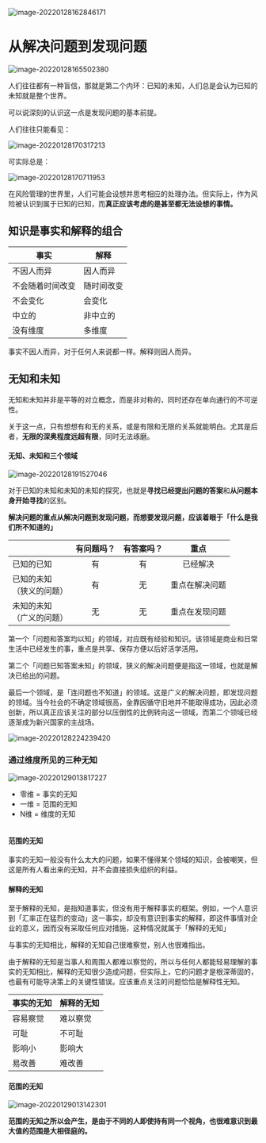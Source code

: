 ![image-20220128162846171](https://s2.loli.net/2022/01/28/ALnBkK2W6aSpRDu.png)



# 从解决问题到发现问题

![image-20220128165502380](https://s2.loli.net/2022/01/28/CVolYj2gpQUJP7T.png)

人们往往都有一种盲信，那就是第二个内环：已知的未知，人们总是会认为已知的未知就是整个世界。

可以说深刻的认识这一点是发现问题的基本前提。

人们往往只能看见：

![image-20220128170317213](https://s2.loli.net/2022/01/28/MmyVjQTJNAcUgGR.png)

可实际总是：

![image-20220128170711953](https://s2.loli.net/2022/01/28/jltoS7TchpO1Q2r.png)

在风险管理的世界里，人们可能会设想并思考相应的处理办法。但实际上，作为风险被认识到属于已知的已知，而**真正应该考虑的是甚至都无法设想的事情。**

## 知识是事实和解释的组合

| 事实             | 解释       |
| ---------------- | ---------- |
| 不因人而异       | 因人而异   |
| 不会随着时间改变 | 随时间改变 |
| 不会变化         | 会变化     |
| 中立的           | 非中立的   |
| 没有维度         | 多维度     |

事实不因人而异，对于任何人来说都一样。解释则因人而异。

## 无知和未知

无知和未知并非是平等的对立概念，而是非对称的，同时还存在单向通行的不可逆性。

关于这一点，只有想想有和无的关系，或是有限和无限的关系就能明白。尤其是后者，**无限的深奥程度远超有限**，同时无法琢磨。

#### 无知、未知和三个领域

![image-20220128191527046](https://s2.loli.net/2022/01/28/8g62pzAcD47PJMq.png)

对于已知的未知和未知的未知的探究，也就是**寻找已经提出问题的答案**和**从问题本身开始寻找**的区别。

**解决问题的重点从解决问题到发现问题，而想要发现问题，应该着眼于「什么是我们所不知道的」**

|                                | 有问题吗？ | 有答案吗？ |      重点      |
| :----------------------------- | :--------: | :--------: | :------------: |
| 已知的已知                     |     有     |     有     |    已经解决    |
| 已知的未知<br />（狭义的问题） |     有     |     无     | 重点在解决问题 |
| 未知的未知<br />（广义的问题） |     无     |     无     | 重点在发现问题 |

第一个「问题和答案均以知」的领域，对应既有经验和知识。该领域是商业和日常生活中已经发生的事，重点是共享、保存方便以后好活学活用。

第二个「问题已知答案未知」的领域，狭义的解决问题便是指这一领域，也就是解决已给出的问题。

最后一个领域，是「连问题也不知道」的领域。这是广义的解决问题，即发现问题的领域。当今社会的不确定领域很高，金靠因循守旧地并不能取得成功，因此必须创新，所以真正应该关注的部分以压倒性的比例转向这一领域，而第二个领域已经逐渐成为新兴国家的主战场。

![image-20220128224239420](https://s2.loli.net/2022/01/28/rSY5N1ZeEOsGnpI.png)

### 通过维度所见的三种无知

![image-20220129013817227](https://s2.loli.net/2022/01/29/9HXJC3MRVF6bmLp.png)

- 零维 = 事实的无知
- 一维 = 范围的无知
- N维 = 维度的无知

![]()

#### 范围的无知

事实的无知一般没有什么太大的问题，如果不懂得某个领域的知识，会被嘲笑，但这是所有人看出来的无知，并不会直接损失组织的利益。

#### 解释的无知

至于解释的无知，是指知道事实，但没有用于解释事实的框架。例如，一个人意识到「汇率正在猛烈的变动」这一事实，却没有意识到事实的解释，即这件事情对企业的意义，因而没有采取任何应对措施，这种情况就属于「解释的无知」

与事实的无知相比，解释的无知自己很难察觉，别人也很难指出。

由于解释的无知是当事人和周围人都难以察觉的，所以与任何人都能轻易理解的事实的无知相比，解释的无知很少造成问题，但实际上，它的问题才是根深蒂固的，也最有可能导决策上的关键性错误。应该重点关注的问题恰恰是解释性无知。

| 事实的无知 | 解释的无知 |
| ---------- | ---------- |
| 容易察觉   | 难以察觉   |
| 可耻       | 不可耻     |
| 影响小     | 影响大     |
| 易改善     | 难改善     |

#### 范围的无知

![image-20220129013142301](https://s2.loli.net/2022/01/29/oDCEdz9YhqKAH2S.png)

**范围的无知之所以会产生，是由于不同的人即使持有同一个视角，也很难意识到最大值的范围是大相径庭的。**

#### 

 
